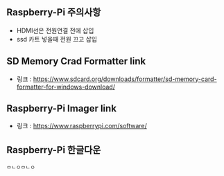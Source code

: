 ## Raspberry-Pi 주의사항
- HDMI선은 전원연결 전에 삽입
- ssd 카트 넣을때 전원 끄고 삽입

## SD Memory Crad Formatter link
- 링크 : https://www.sdcard.org/downloads/formatter/sd-memory-card-formatter-for-windows-download/

## Raspberry-Pi Imager link
- 링크 : https://www.raspberrypi.com/software/

## Raspberry-Pi 한글다운
   ```
   ㅁㄴㅇㅁㄴㅇ
